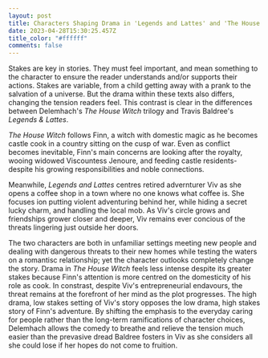 ```yaml
---
layout: post
title: Characters Shaping Drama in 'Legends and Lattes' and 'The House Witch' Trilogy
date: 2023-04-28T15:30:25.457Z
title_color: "#ffffff"
comments: false
---
```

S﻿takes are key in stories. They must feel important, and mean something to the character to ensure the reader understands and/or supports their actions. Stakes are variable, from a child getting away with a prank to the salvation of a universe. But the drama within these texts also differs, changing the tension readers feel. This contrast is clear in the differences between Delemhach's *The House Witch* trilogy and Travis Baldree's *Legends & Lattes*. 

*T﻿he House Witch* follows Finn, a witch with domestic magic as he becomes castle cook in a country sitting on the cusp of war. Even as conflict becomes inevitable, Finn's main concerns are looking after the royalty, wooing widowed Viscountess Jenoure, and feeding castle residents- despite his growing responsibilities and noble connections.

M﻿eanwhile, *Legends and Lattes* centres retired advernturer Viv as she opens a coffee shop in a town where no one knows what coffee is. She focuses ion putting violent adventuring behind her, while hiding a secret lucky charm, and handling the local mob. As Viv's circle grows and friendships grower closer and deeper, Viv remains ever concious of the threats lingering just outside her doors.

T﻿he two characters are both in unfamiliar settings meeting new people and dealing with dangerous threats to their new homes while testing the waters on a romantisc relationship; yet the character outlooks completely change the story. Drama in *The House Witch* feels less intense despite its greater stakes because Finn's attention is more centred on the domesticity of his role as cook. In constrast, despite Viv's entrepreneurial endavours, the threat remains at the forefront of her mind as the plot progresses. The high drama, low stakes setting of Viv's story opposes the low drama, high stakes story of Finn's adventure. By shifting the emphasis to the everyday caring for people rather than the long-term ramifications of character choices, Delemhach allows the comedy to breathe and relieve the tension much easier than the prevasive dread Baldree fosters in Viv as she considers all she could lose if her hopes do not come to fruition.